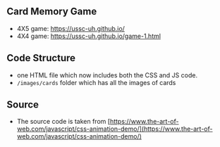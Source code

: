 ## Card Memory Game

- 4X5 game: https://ussc-uh.github.io/
- 4X4 game: https://ussc-uh.github.io/game-1.html

## Code Structure

- one HTML file which now includes both the CSS and JS code.
- `/images/cards` folder which has all the images of cards

## Source

- The source code is taken from [https://www.the-art-of-web.com/javascript/css-animation-demo/](https://www.the-art-of-web.com/javascript/css-animation-demo/)


